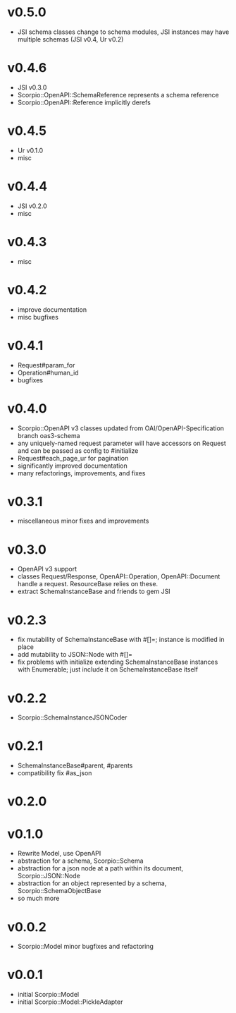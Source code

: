 # v0.5.0
- JSI schema classes change to schema modules, JSI instances may have multiple schemas (JSI v0.4, Ur v0.2)

# v0.4.6
- JSI v0.3.0
- Scorpio::OpenAPI::SchemaReference represents a schema reference
- Scorpio::OpenAPI::Reference implicitly derefs

# v0.4.5
- Ur v0.1.0
- misc

# v0.4.4
- JSI v0.2.0
- misc

# v0.4.3
- misc

# v0.4.2
- improve documentation
- misc bugfixes

# v0.4.1
- Request#param_for
- Operation#human_id
- bugfixes

# v0.4.0
- Scorpio::OpenAPI v3 classes updated from OAI/OpenAPI-Specification branch oas3-schema
- any uniquely-named request parameter will have accessors on Request and can be passed as config to #initialize
- Request#each_page_ur for pagination
- significantly improved documentation
- many refactorings, improvements, and fixes

# v0.3.1
- miscellaneous minor fixes and improvements

# v0.3.0
- OpenAPI v3 support
- classes Request/Response, OpenAPI::Operation, OpenAPI::Document handle a request. ResourceBase relies on these.
- extract SchemaInstanceBase and friends to gem JSI

# v0.2.3
- fix mutability of SchemaInstanceBase with #[]=; instance is modified in place
- add mutability to JSON::Node with #[]=
- fix problems with initialize extending SchemaInstanceBase instances with Enumerable; just include it on SchemaInstanceBase itself

# v0.2.2
- Scorpio::SchemaInstanceJSONCoder

# v0.2.1
- SchemaInstanceBase#parent, #parents
- compatibility fix #as_json

# v0.2.0

# v0.1.0

- Rewrite Model, use OpenAPI
- abstraction for a schema, Scorpio::Schema
- abstraction for a json node at a path within its document, Scorpio::JSON::Node
- abstraction for an object represented by a schema, Scorpio::SchemaObjectBase
- so much more

# v0.0.2

- Scorpio::Model minor bugfixes and refactoring

# v0.0.1

- initial Scorpio::Model
- initial Scorpio::Model::PickleAdapter

